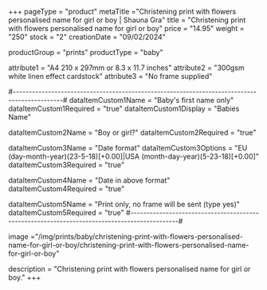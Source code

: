 +++
pageType = "product"
metaTitle ="Christening print with flowers personalised name for girl or boy | Shauna Gra"
title = "Christening print with flowers personalised name for girl or boy"
price = "14.95"
weight = "250" 
stock = "2"
creationDate = "09/02/2024"

productGroup = "prints"
productType = "baby"
 
attribute1 = "A4 210 x 297mm or 8.3 x 11.7 inches" 
attribute2 = "300gsm white linen effect cardstock"
attribute3 = "No frame supplied"

#---------------------------------------------------------------------------------------------#
dataItemCustom1Name = "Baby's first name only"
dataItemCustom1Required = "true"
dataItemCustom1Display = "Babies Name"

dataItemCustom2Name = "Boy or girl?"
dataItemCustom2Required = "true"

dataItemCustom3Name = "Date format"
dataItemCustom3Options = "EU (day-month-year)(23-5-18)[+0.00]|USA (month-day-year)(5-23-18)[+0.00]"
dataItemCustom3Required = "true"

dataItemCustom4Name = "Date in above format"
dataItemCustom4Required = "true"

dataItemCustom5Name = "Print only, no frame will be sent (type yes)"
dataItemCustom5Required = "true"
#---------------------------------------------------------------------------------------------#

image ="/img/prints/baby/christening-print-with-flowers-personalised-name-for-girl-or-boy/christening-print-with-flowers-personalised-name-for-girl-or-boy"

description = "Christening print with flowers personalised name for girl or boy."
+++
